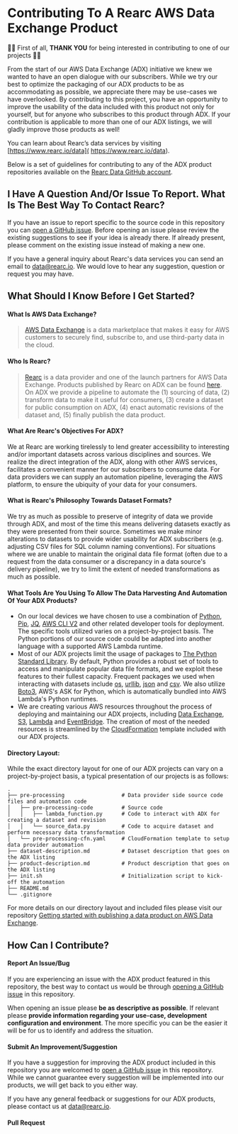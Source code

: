 # Contributing To A Rearc AWS Data Exchange Product

🎉🥳 First of all, **THANK YOU** for being interested in contributing to one of our projects 🎉🥳

From the start of our AWS Data Exchange (ADX) initiative we knew we wanted to have an open dialogue with our subscribers. While we try our best to optimize the packaging of our ADX products to be as accommodating as possible, we appreciate there may be use-cases we have overlooked. By contributing to this project, you have an opportunity to improve the usability of the data included with this product not only for yourself, but for anyone who subscribes to this product through ADX. If your contribution is applicable to more than one of our ADX listings, we will gladly improve those products as well!

You can learn about Rearc’s data services by visiting [https://www.rearc.io/data]( https://www.rearc.io/data).

Below is a set of guidelines for contributing to any of the ADX product repositories available on the [Rearc Data GitHub account](https://github.com/rearc-data). 

## I Have A Question And/Or Issue To Report. What Is The Best Way To Contact Rearc?
If you have an issue to report specific to the source code in this repository you can [open a GitHub issue](https://github.com/rearc-data/publish-a-data-product-on-aws-data-exchange/issues). Before opening an issue please review the existing suggestions to see if your idea is already there. If already present, please comment on the existing issue instead of making a new one.

If you have a general inquiry about Rearc's data services you can send an email to data@rearc.io. We would love to hear any suggestion, question or request you may have. 

## What Should I Know Before I Get Started?

#### What Is AWS Data Exchange?
> [AWS Data Exchange](https://aws.amazon.com/data-exchange/) is a data marketplace that makes it easy for AWS customers to securely find, subscribe to, and use third-party data in the cloud.

#### Who Is Rearc?
> [Rearc](https://www.rearc.io) is a data provider and one of the launch partners for AWS Data Exchange. Products published by Rearc on ADX can be found [here](https://aws.amazon.com/marketplace/search/results?page=1&filters=VendorId&VendorId=a8a86da2-b2d1-4fae-992d-03494e90590b&searchTerms=rearc&category=d5a43d97-558f-4be7-8543-cce265fe6d9d). On ADX we provide a pipeline to automate the (1) sourcing of data, (2) transform data to make it useful for consumers, (3) create a dataset for public consumption on ADX, (4) enact automatic revisions of the dataset and, (5) finally publish the data product.

#### What Are Rearc's Objectives For ADX?
We at Rearc are working tirelessly to lend greater accessibility to interesting and/or important datasets across various disciplines and sources. We realize the direct integration of the ADX, along with other AWS services, facilitates a convenient manner for our subscribers to consume data. For data providers we can supply an automation pipeline, leveraging the AWS platform, to ensure the ubiquity of your data for your consumers.

#### What is Rearc's Philosophy Towards Dataset Formats?
We try as much as possible to preserve of integrity of data we provide through ADX, and most of the time this means delivering datasets exactly as they were presented from their source. Sometimes we make minor alterations to datasets to provide wider usability for ADX subscribers (e.g. adjusting CSV files for SQL column naming conventions). For situations where we are unable to maintain the original data file format (often due to a request from the data consumer or a discrepancy in a data source's delivery pipeline), we try to limit the extent of needed transformations as much as possible.

#### What Tools Are You Using To Allow The Data Harvesting And Automation Of Your ADX Products?
- On our local devices we have chosen to use a combination of [Python](https://www.python.org), [Pip](https://pypi.org/project/pip/), [JQ](https://stedolan.github.io/jq/), [AWS CLI V2](https://aws.amazon.com/cli/) and other related developer tools for deployment. The specific tools utilized varies on a project-by-project basis. The Python portions of our source code could be adapted into another language with a supported AWS Lambda runtime.
- Most of our ADX projects limit the usage of packages to [The Python Standard Library](https://docs.python.org/3.7/library/index.html). By default, Python provides a robust set of tools to access and manipulate popular data file formats, and we exploit these features to their fullest capacity. Frequent packages we used when interacting with datasets include [os](https://docs.python.org/3.7/library/os.html), [urllib](https://docs.python.org/3.7/library/urllib.html), [json](https://docs.python.org/3.7/library/json.html) and [csv](https://docs.python.org/3.7/library/csv.html). We also utilize [Boto3](https://boto3.amazonaws.com/v1/documentation/api/latest/index.html), AWS's ASK for Python, which is automatically bundled into AWS Lambda's Python runtimes.
- We are creating various AWS resources throughout the process of deploying and maintaining our ADX projects, including [Data Exchange](https://docs.aws.amazon.com/data-exchange/), [S3](https://docs.aws.amazon.com/s3/), [Lambda](https://docs.aws.amazon.com/lambda/) and [EventBridge](https://docs.aws.amazon.com/eventbridge/). The creation of most of the needed resources is streamlined by the [CloudFormation](https://docs.aws.amazon.com/cloudformation/) template included with our ADX projects.

#### Directory Layout:
While the exact directory layout for one of our ADX projects can vary on a project-by-project basis, a typical presentation of our projects is as follows:
```
.
├── pre-processing                  # Data provider side source code files and automation code
│   ├── pre-processing-code         # Source code
│   │   ├── lambda_function.py      # Code to interact with ADX for creating a dataset and revision
│   │   └── source_data.py          # Code to acquire dataset and perform necessary data transformation
│   └── pre-processing-cfn.yaml     # CloudFormation template to setup data provider automation
├── dataset-description.md          # Dataset description that goes on the ADX listing
├── product-description.md          # Product description that goes on the ADX listing
├── init.sh                         # Initialization script to kick-off the automation
├── README.md
└── .gitignore
```
For more details on our directory layout and included files please visit our repository [Getting started with publishing a data product on AWS Data Exchange](https://github.com/rearc-data/publish-a-data-product-on-aws-data-exchange).

## How Can I Contribute?

#### Report An Issue/Bug
If you are experiencing an issue with the ADX product featured in this repository, the best way to contact us would be through [opening a GitHub issue](https://github.com/rearc-data/publish-a-data-product-on-aws-data-exchange/issues) in this repository.

When opening an issue please **be as descriptive as possible**. If relevant please **provide information regarding your use-case, development configuration and environment**. The more specific you can be the easier it will be for us to identify and address the situation.

#### Submit An Improvement/Suggestion
If you have a suggestion for improving the ADX product included in this repository you are welcomed to [open a GitHub issue](https://github.com/rearc-data/publish-a-data-product-on-aws-data-exchange/issues) in this repository. While we cannot guarantee every suggestion will be implemented into our products, we will get back to you either way.

If you have any general feedback or suggestions for our ADX products, please contact us at data@rearc.io.

#### Pull Request




